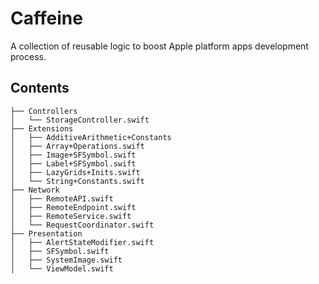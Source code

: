 # Caffeine

A collection of reusable logic to boost Apple platform apps development process.

## Contents

```
├── Controllers
│   └── StorageController.swift
├── Extensions
│   ├── AdditiveArithmetic+Constants
│   ├── Array+Operations.swift
│   ├── Image+SFSymbol.swift
│   ├── Label+SFSymbol.swift
│   ├── LazyGrids+Inits.swift
│   └── String+Constants.swift
├── Network
│   ├── RemoteAPI.swift
│   ├── RemoteEndpoint.swift
│   ├── RemoteService.swift
│   └── RequestCoordinator.swift
├── Presentation
│   ├── AlertStateModifier.swift
│   ├── SFSymbol.swift
│   ├── SystemImage.swift
│   └── ViewModel.swift
```
